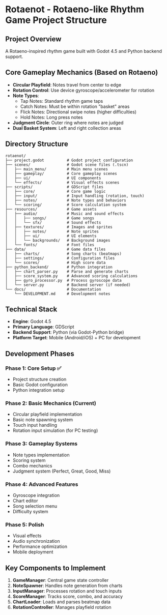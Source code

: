 # Rotaenot - Rotaeno-like Rhythm Game Project Structure

## Project Overview
A Rotaeno-inspired rhythm game built with Godot 4.5 and Python backend support.

## Core Gameplay Mechanics (Based on Rotaeno)
- **Circular Playfield**: Notes travel from center to edge
- **Rotation Control**: Use device gyroscope/accelerometer for rotation
- **Note Types**:
  - Tap Notes: Standard rhythm game taps
  - Catch Notes: Must be within rotation "basket" areas
  - Flick Notes: Directional swipe notes (higher difficulties)
  - Hold Notes: Long press notes
- **Judgment Circle**: Outer ring where notes are judged
- **Dual Basket System**: Left and right collection areas

## Directory Structure

```
rotaenot/
├── project.godot          # Godot project configuration
├── scenes/                # Godot scene files (.tscn)
│   ├── main_menu/         # Main menu scenes
│   ├── gameplay/          # Core gameplay scenes
│   ├── ui/                # UI components
│   └── effects/           # Visual effects scenes
├── scripts/               # GDScript files
│   ├── core/              # Core game logic
│   ├── input/             # Input handling (rotation, touch)
│   ├── notes/             # Note types and behaviors
│   └── scoring/           # Score calculation system
├── resources/             # Game assets
│   ├── audio/             # Music and sound effects
│   │   ├── songs/         # Game songs
│   │   └── sfx/           # Sound effects
│   ├── textures/          # Images and sprites
│   │   ├── notes/         # Note sprites
│   │   ├── ui/            # UI elements
│   │   └── backgrounds/   # Background images
│   └── fonts/             # Font files
├── data/                  # Game data files
│   ├── charts/            # Song charts (beatmaps)
│   ├── settings/          # Configuration files
│   └── scores/            # High score data
├── python_backend/        # Python integration
│   ├── chart_parser.py    # Parse and generate charts
│   ├── score_system.py    # Advanced scoring calculations
│   ├── gyro_processor.py  # Process gyroscope data
│   └── server.py          # Backend server (if needed)
└── docs/                  # Documentation
	└── DEVELOPMENT.md     # Development notes
```

## Technical Stack
- **Engine**: Godot 4.5
- **Primary Language**: GDScript
- **Backend Support**: Python (via Godot-Python bridge)
- **Platform Target**: Mobile (Android/iOS) + PC for development

## Development Phases

### Phase 1: Core Setup ✅
- Project structure creation
- Basic Godot configuration
- Python integration setup

### Phase 2: Basic Mechanics (Current)
- Circular playfield implementation
- Basic note spawning system
- Touch input handling
- Rotation input simulation (for PC testing)

### Phase 3: Gameplay Systems
- Note types implementation
- Scoring system
- Combo mechanics
- Judgment system (Perfect, Great, Good, Miss)

### Phase 4: Advanced Features
- Gyroscope integration
- Chart editor
- Song selection menu
- Difficulty system

### Phase 5: Polish
- Visual effects
- Audio synchronization
- Performance optimization
- Mobile deployment

## Key Components to Implement

1. **GameManager**: Central game state controller
2. **NoteSpawner**: Handles note generation from charts
3. **InputManager**: Processes rotation and touch inputs
4. **ScoreManager**: Tracks score, combo, and accuracy
5. **ChartLoader**: Loads and parses beatmap data
6. **RotationController**: Manages playfield rotation
